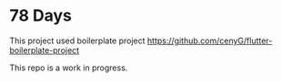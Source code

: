 # 78 Days
  
This project used boilerplate project https://github.com/cenyG/flutter-boilerplate-project

This repo is a work in progress.
